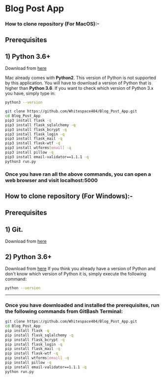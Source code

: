 # Blog Post App

### How to clone repository (For MacOS):-
## Prerequisites

## 1) Python 3.6+
Download from [here](https://www.python.org/)

Mac already comes with __Python2__. This version of Python is not supported by this application.
You will have to download a version of Python that is higher than __Python 3.6__. If you want
to check which version of Python 3.x you have, simply type in:

```bash
python3 --version
```

```bash
git clone https://github.com/Whitespace404/Blog_Post_App.git
cd Blog_Post_App
pip3 install flask -q
pip3 install flask_sqlalchemy -q
pip3 install flask_bcrypt -q
pip3 install flask_login -q
pip3 install flask_mail -q
pip3 install flask-wtf -q
pip3 install wtforms[email] -q
pip3 install pillow -q
pip3 install email-validator==1.1.1 -q
python3 run.py
```

### Once you have ran all the above commands, you can open a web browser and visit localhost:5000

## How to clone repository (For Windows):-

## Prerequisites

## 1) Git.
Download from [here](https://git-scm.com/downloads)

## 2) Python 3.6+
Download from [here](https://www.python.org/)
If you think you already have a version of Python and don't know which version of Python it is, simply execute the following command:
```bash
python --version
```

---

### Once you have downloaded and installed the prerequisites, run the following commands from GitBash Terminal:

```bash
git clone https://github.com/Whitespace404/Blog_Post_App.git
cd Blog_Post_App
pip install flask -q
pip install flask_sqlalchemy -q
pip install flask_bcrypt -q
pip install flask_login -q
pip install flask_mail -q
pip install flask-wtf -q
pip install wtforms[email] -q
pip install pillow -q
pip install email-validator==1.1.1 -q
python run.py
```

